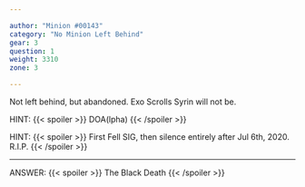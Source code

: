 ```yaml
---

author: "Minion #00143"
category: "No Minion Left Behind"
gear: 3
question: 1
weight: 3310
zone: 3

---
```


Not left behind, but abandoned. Exo Scrolls Syrin will not be.

HINT: {{< spoiler >}} DOA(lpha) {{< /spoiler >}}

HINT: {{< spoiler >}} First Fell SIG, then silence entirely after Jul 6th, 2020. R.I.P. {{< /spoiler >}}

---

ANSWER: {{< spoiler >}} The Black Death {{< /spoiler >}}


